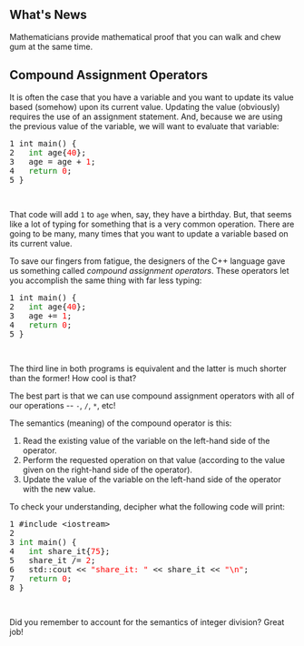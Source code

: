 ## What's News

Mathematicians provide mathematical proof that you can walk and chew gum at the same time.

## Compound Assignment Operators

It is often the case that you have a variable and you want to update its value based (somehow) upon its current value. Updating the value (obviously) requires the use of an assignment statement. And, because we are using the previous value of the variable, we will want to evaluate that variable:

<html><head></head><body><pre>
1 int main() {
2   <font color=green>int</font> age{<font color=red>40</font>};
3   age = age + <font color=red>1</font>;
4   <font color=green>return</font> <font color=red>0</font>;
5 }

</pre></body></html>

That code will add `1` to `age` when, say, they have a birthday. But, that seems like a lot of typing for something that is a very common operation. There are going to be many, many times that you want to update a variable based on its current value. 

To save our fingers from fatigue, the designers of the C++ language gave us something called _compound assignment operators_. These operators let you accomplish the same thing with far less typing:

<html><head></head><body><pre>
1 int main() {
2   <font color=green>int</font> age{<font color=red>40</font>};
3   age += <font color=red>1</font>;
4   <font color=green>return</font> <font color=red>0</font>;
5 }

</pre></body></html>

The third line in both programs is equivalent and the latter is much shorter than the former! How cool is that?

The best part is that we can use compound assignment operators with all of our operations -- `-`, `/`, `*`, etc!

 The semantics (meaning) of the compound operator is this: 

1. Read the existing value of the variable on the left-hand side of the operator.
2. Perform the requested operation on that value (according to the value given on the right-hand side of the operator).
3. Update the value of the variable on the left-hand side of the operator with the new value.

To check your understanding, decipher what the following code will print:

<html><head></head><body><pre>
1 #include &lt;iostream&gt;
2 
3 <font color=green>int</font> main() {
4   <font color=green>int</font> share_it{<font color=red>75</font>};
5   share_it /= <font color=red>2</font>;
6   std::cout << <font color=red>"share_it: "</font> << share_it << <font color=red>"\n"</font>;
7   <font color=green>return</font> <font color=red>0</font>;
8 }

</pre></body></html>

Did you remember to account for the semantics of integer division? Great job!
